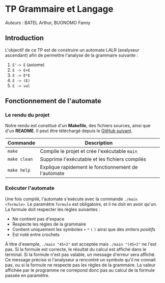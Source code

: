 # TP Grammaire et Langage

*Auteurs :* BATEL Arthur, BUONOMO Fanny

## Introduction
L'objectif de ce TP est de construire un automate LALR (analyseur ascendant) afin de permettre l'analyse de la grammaire suivante :

1. `E'-> E` (axiome)
2. `E -> E+E`
3. `E -> E*E`
4. `E -> (E)`
5. `E -> val`

## Fonctionnement de l'automate
### Le rendu du projet
Notre rendu est constitué d'un **Makefile**, des fichiers sources, ainsi que d'un **README**. Il peut être téléchargé depuis le [GitHub suivant](https://github.com/binomeH4201-7/gl-TP).


|Commande |Description|
|---------|-----------|
|`make` | Compile le projet et crée l'exécutable `main`|
|`make clean`| Supprime l'exécutable et les fichiers compilés|
|`make help`| Explique rapidement le fonctionnement de l'automate|

### Exécuter l'automate
Une fois compilé, l'automate s'exécute avec la commande `./main <formule>`. Le paramètre `formule` est obligatoire, et il ne doit en avoir qu'un. La formule doit respecter les règles suivantes :

* Ne contient pas d'espace
* Respecte les règles de la grammaire
* Contient uniquement les symboles `+`   `*`   `(`   `)` ainsi que des *entiers positifs*
* Est noté entre crochets

À titre d'exemple, `./main "45+2"` est acceptée mais `./main "(45+2"` ne l'est pas.
Si la formule est correcte, le résultat du calcul est affiché dans le terminal.
Si la formule n'est pas valable, un message d'erreur sera affiché. Ce message précise si 
l'analyseur a rencontré un symbole qu'il ne connait pas, ou si la formule ne respecte pas 
les règles de la grammaire. La valeur affichée par le programme ne correpond donc pas au calcul
de la formule passée en paramètre.